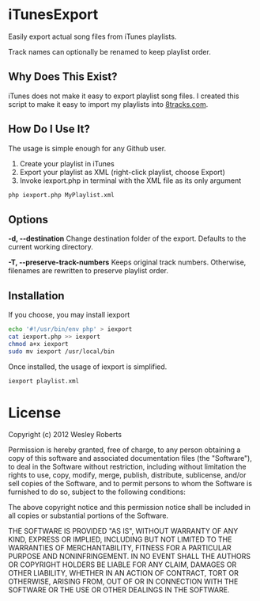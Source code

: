 # iTunesExport

Easily export actual song files from iTunes playlists.

Track names can optionally be renamed to keep playlist order.


## Why Does This Exist?

iTunes does not make it easy to export playlist song files.
I created this script to make it easy to import my playlists into [8tracks.com](http://8tracks.com/ "The Greatest Internet Radio Ever").


## How Do I Use It?

The usage is simple enough for any Github user.

1. Create your playlist in iTunes
1. Export your playlist as XML (right-click playlist, choose Export)
1. Invoke iexport.php in terminal with the XML file as its only argument

```bash
php iexport.php MyPlaylist.xml
```

## Options

**-d, --destination**
	Change destination folder of the export. Defaults to the current working directory.

**-T, --preserve-track-numbers**
	Keeps original track numbers. Otherwise, filenames are rewritten to preserve playlist order.


## Installation
If you choose, you may install iexport

```bash
echo '#!/usr/bin/env php' > iexport
cat iexport.php >> iexport
chmod a+x iexport
sudo mv iexport /usr/local/bin
```

Once installed, the usage of iexport is simplified.

```bash
iexport playlist.xml
```

# License

Copyright (c) 2012 Wesley Roberts

Permission is hereby granted, free of charge, to any person obtaining a copy of this software and associated documentation files (the "Software"), to deal in the Software without restriction, including without limitation the rights to use, copy, modify, merge, publish, distribute, sublicense, and/or sell copies of the Software, and to permit persons to whom the Software is furnished to do so, subject to the following conditions:

The above copyright notice and this permission notice shall be included in all copies or substantial portions of the Software.

THE SOFTWARE IS PROVIDED "AS IS", WITHOUT WARRANTY OF ANY KIND, EXPRESS OR IMPLIED, INCLUDING BUT NOT LIMITED TO THE WARRANTIES OF MERCHANTABILITY, FITNESS FOR A PARTICULAR PURPOSE AND NONINFRINGEMENT. IN NO EVENT SHALL THE AUTHORS OR COPYRIGHT HOLDERS BE LIABLE FOR ANY CLAIM, DAMAGES OR OTHER LIABILITY, WHETHER IN AN ACTION OF CONTRACT, TORT OR OTHERWISE, ARISING FROM, OUT OF OR IN CONNECTION WITH THE SOFTWARE OR THE USE OR OTHER DEALINGS IN THE SOFTWARE.